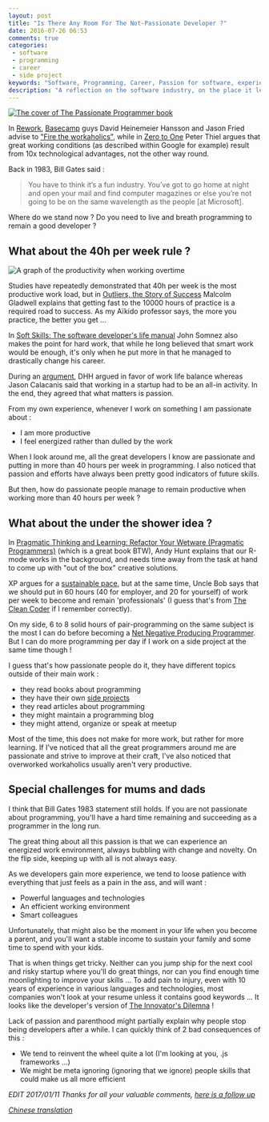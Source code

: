 ```yaml
---
layout: post
title: "Is There Any Room For The Not-Passionate Developer ?"
date: 2016-07-26 06:53
comments: true
categories:
 - software
 - programming
 - career
 - side project
keywords: "Software, Programming, Career, Passion for software, experience"
description: "A reflection on the software industry, on the place it leaves for non-passionate programmers, and the consequences"
---
```

[![The cover of The Passionate Programmer book]({{site.url}}/imgs/2016-07-26-is-there-any-room-for-the-not-passionate-developer/passionate-programmer.jpg)](https://www.amazon.com/Passionate-Programmer-Remarkable-Development-Pragmatic-ebook/dp/B00AYQNR5U/ref=sr_1_1?tag=pbourgau-20&amp;ie=UTF8&qid=1470025727&sr=8-1&keywords=the+passionate+programmer)

In [Rework](https://www.amazon.com/Rework-Jason-Fried/dp/0307463745/ref=sr_1_1?tag=pbourgau-20&amp;ie=UTF8&qid=1469597091&sr=8-1&keywords=rework), [Basecamp](https://basecamp.com/) guys David Heinemeier Hansson and Jason Fried advise to ["Fire the workaholics"](https://signalvnoise.com/posts/902-fire-the-workaholics), while in [Zero to One](https://www.amazon.com/Zero-One-Notes-Startups-Future/dp/0804139296/ref=sr_1_1?tag=pbourgau-20&amp;ie=UTF8&qid=1469801854&sr=8-1&keywords=zero+to+one) Peter Thiel argues that great working conditions (as described within Google for example) result from 10x technological advantages, not the other way round.

Back in 1983, Bill Gates said :
> You have to think it’s a fun industry. You’ve got to go home at night and open your
mail and find computer magazines or else you’re not going to be on the same
wavelength as the people [at Microsoft].

Where do we stand now ? Do you need to live and breath programming to remain a good developer ?

## What about the 40h per week rule ?

![A graph of the productivity when working overtime]({{site.url}}/imgs/2016-07-26-is-there-any-room-for-the-not-passionate-developer/productivity.jpg)

Studies have repeatedly demonstrated that 40h per week is the most productive work load, but in [Outliers, the Story of Success](https://www.amazon.com/Outliers-Story-Success-Malcolm-Gladwell/dp/0316017930) Malcolm Gladwell explains that getting fast to the 10000 hours of practice is a required road to success. As my Aïkido professor says, the more you practice, the better you get ...

In [Soft Skills: The software developer's life manual](https://www.amazon.com/Soft-Skills-software-developers-manual/dp/1617292397/ref=sr_1_1?tag=pbourgau-20&amp;s=books&ie=UTF8&qid=1469801992&sr=1-1&keywords=soft+skills+the+software+developer%27s+life+manual) John Somnez also makes the point for hard work, that while he long believed that smart work would be enough, it's only when he put more in that he managed to drastically change his career.

During an [argument](http://calacanis.com/2008/03/07/how-to-save-money-running-a-startup-17-really-good-tips/), DHH argued in favor of work life balance whereas Jason Calacanis said that working in a startup had to be an all-in activity. In the end, they agreed that what matters is passion.

From my own experience, whenever I work on something I am passionate about :

* I am more productive
* I feel energized rather than dulled by the work

When I look around me, all the great developers I know are passionate and putting in more than 40 hours per week in programming. I also noticed that passion and efforts have always been pretty good indicators of future skills.

But then, how do passionate people manage to remain productive when working more than 40 hours per week ?

## What about the under the shower idea ?

In [Pragmatic Thinking and Learning: Refactor Your Wetware (Pragmatic Programmers)](https://www.amazon.com/Pragmatic-Thinking-Learning-Refactor-Programmers/dp/1934356050) (which is a great book BTW), Andy Hunt explains that our R-mode works in the background, and needs time away from the task at hand to come up with "out of the box" creative solutions.

XP argues for a [sustainable pace](http://www.sustainablepace.net/what-is-sustainable-pace), but at the same time, Uncle Bob says that we should put in 60 hours (40 for employer, and 20 for yourself) of work per week to become and remain 'professionals' (I guess that's from [The Clean Coder](https://www.amazon.com/Clean-Coder-Conduct-Professional-Programmers/dp/0137081073/ref=sr_1_2?tag=pbourgau-20&amp;ie=UTF8&qid=1470026034&sr=8-2&keywords=the+clean+code) if I remember correctly).

On my side, 6 to 8 solid hours of pair-programming on the same subject is the most I can do before becoming a [Net Negative Producing Programmer](http://c2.com/cgi/wiki?NetNegativeProducingProgrammer). But I can do more programming per day if I work on a side project at the same time though !

I guess that's how passionate people do it, they have different topics outside of their main work :

* they read books about programming
* they have their own [side projects](http://www.sideprojectbook.com/)
* they read articles about programming
* they might maintain a programming blog
* they might attend, organize or speak at meetup

Most of the time, this does not make for more work, but rather for more learning. If I've noticed that all the great programmers around me are passionate and strive to improve at their craft, I've also noticed that overworked workaholics usually aren't very productive.

## Special challenges for mums and dads

I think that Bill Gates 1983 statement still holds. If you are not passionate about programming, you'll have a hard time remaining and succeeding as a programmer in the long run.

The great thing about all this passion is that we can experience an energized work environment, always bubbling with change and novelty. On the flip side, keeping up with all is not always easy.

As we developers gain more experience, we tend to loose patience with everything that just feels as a pain in the ass, and will want :

* Powerful languages and technologies
* An efficient working environment
* Smart colleagues

Unfortunately, that might also be the moment in your life when you become a parent, and you'll want  a stable income to sustain your family and some time to spend with your kids.

That is when things get tricky. Neither can you jump ship for the next cool and risky startup where you'll do great things, nor can you find enough time moonlighting to improve your skills ... To add pain to injury, even with 10 years of experience in various languages and technologies, most companies won't look at your resume unless it contains good keywords ... It looks like the developer's version of  [The Innovator's Dilemna](https://www.amazon.com/Innovators-Dilemma-Revolutionary-Change-Business/dp/0062060244/ref=sr_1_sc_1?tag=pbourgau-20&amp;ie=UTF8&qid=1470024448&sr=8-1-spell&keywords=the+innovator%27s+dilemns) !

Lack of passion and parenthood might partially explain why people stop being developers after a while. I can quickly think of 2 bad consequences of this :

* We tend to reinvent the wheel quite a lot (I'm looking at you, .js frameworks ...)
* We might be meta ignoring (ignoring that we ignore) people skills that could make us all more efficient

*EDIT 2017/01/11 Thanks for all your valuable comments, [here is a follow up](/what-happens-to-non-enthusiast-programmers-in-the-long-run/)*

*[Chinese translation](http://www.inside.com.tw/2016/08/05/is-there-any-room-for-the-not-passionate-developer)*

